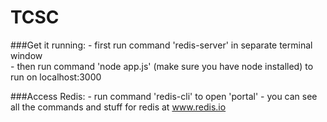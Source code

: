 # TCSC
###Get it running: 
     - first run command 'redis-server' in separate terminal window  
     - then run command 'node app.js' (make sure you have node installed) to run on localhost:3000

###Access Redis:
     - run command 'redis-cli' to open 'portal'
     - you can see all the commands and stuff for redis at www.redis.io
